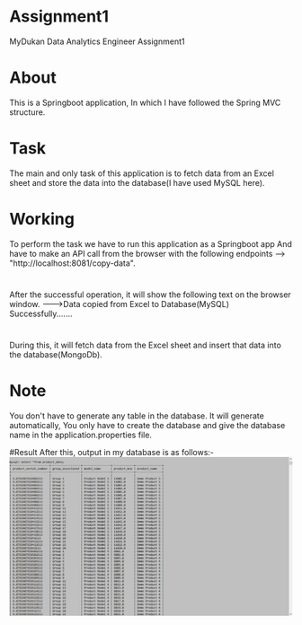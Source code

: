 # Assignment1
MyDukan Data Analytics Engineer Assignment1

# About
This is a Springboot application, In which I have followed the Spring MVC structure.

# Task
The main and only task of this application is to fetch data from an Excel sheet and store the data into the database(I have used MySQL here).

# Working
To perform the task we have to run this application as a Springboot app And have to make an API call from the browser with the following endpoints
-->   "http://localhost:8081/copy-data".

#
After the successful operation, it will show the following text on the browser window.
--->Data copied from Excel to Database(MySQL) Successfully.......
# 
During this, it will fetch data from the Excel sheet and insert that data into the database(MongoDb).

# Note
You don't have to generate any table in the database. It will generate automatically, You only have to create the database and give the database name in the application.properties file.

#Result
After this, output in my database is as follows:-
![image](response_snippets/MySQL_snippet.png)
